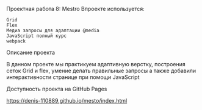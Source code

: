 Проектная работа 8: Mestro
Впроекте используется:

    Grid
    Flex
    Медиа запросы для адаптации @media
    JavaScript полный курс
    webpack

Описание проекта

В данном проекте мы практикуем адаптивную верстку, построения сеток Grid и flex, умение делать правильные запросы а также добавили интерактивности странице при помощи JavaScript

Доступность проекта на GitHub Pages

https://denis-110889.github.io/mesto/index.html
